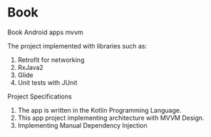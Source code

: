 # Book
Book Android apps mvvm

The project implemented with libraries such as:
1. Retrofit for networking
2. RxJava2
3. Glide
2. Unit tests with JUnit

Project Specifications
1. The app is written in the Kotlin Programming Language.
2. This app project implementing architecture with MVVM Design.
3. Implementing Manual Dependency Injection
